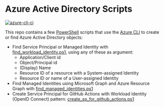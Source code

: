 # Azure Active Directory Scripts

[![azure-cli-ci](https://github.com/geekzter/azure-active-directory-scripts/actions/workflows/ci.yml/badge.svg)](https://github.com/geekzter/azure-active-directory-scripts/actions/workflows/ci.yml)

This repo contains a few [PowerShell](https://github.com/PowerShell/PowerShell) scripts that use the [Azure CLI](https://github.com/Azure/azure-cli) to create or find Azure Active Directory objects:

- Find Service Principal or Managed Identity with [find_workload_identity.ps1](scripts/find_workload_identity.ps1), using any of these as argument:
  - Application/Client id
  - Object/Principal id
  - (Display) Name
  - Resource ID of a resource with a System-assigned Identity
  - Resource ID or name of a User-assigned Identity
- Find Managed Identities using Microsoft Graph and Azure Resource Graph with [find_managed_identities.ps1](scripts/find_managed_identities.ps1)
- Create Service Principal for GitHub Actions with Workload Identity (OpenID Connect) pattern: [create_sp_for_github_actions.ps1](github-actions.md)   
